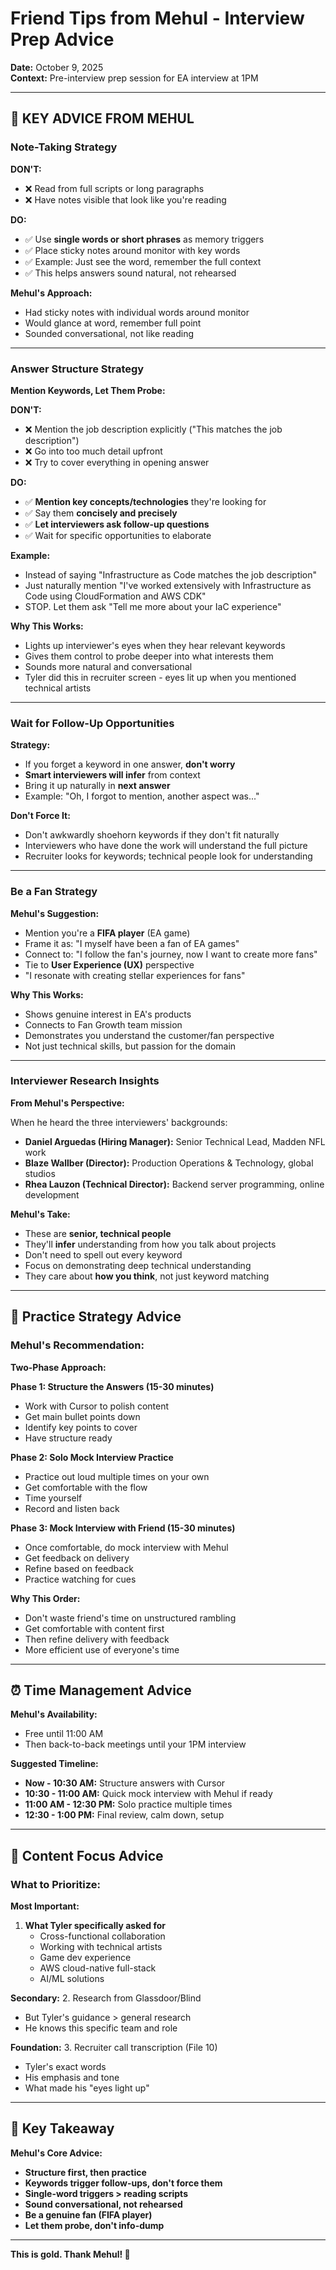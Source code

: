 # Friend Tips from Mehul - Interview Prep Advice

**Date:** October 9, 2025  
**Context:** Pre-interview prep session for EA interview at 1PM

---

## 🎯 KEY ADVICE FROM MEHUL

### Note-Taking Strategy

**DON'T:**
- ❌ Read from full scripts or long paragraphs
- ❌ Have notes visible that look like you're reading

**DO:**
- ✅ Use **single words or short phrases** as memory triggers
- ✅ Place sticky notes around monitor with key words
- ✅ Example: Just see the word, remember the full context
- ✅ This helps answers sound natural, not rehearsed

**Mehul's Approach:**
- Had sticky notes with individual words around monitor
- Would glance at word, remember full point
- Sounded conversational, not like reading

---

### Answer Structure Strategy

**Mention Keywords, Let Them Probe:**

**DON'T:**
- ❌ Mention the job description explicitly ("This matches the job description")
- ❌ Go into too much detail upfront
- ❌ Try to cover everything in opening answer

**DO:**
- ✅ **Mention key concepts/technologies** they're looking for
- ✅ Say them **concisely and precisely**
- ✅ **Let interviewers ask follow-up questions**
- ✅ Wait for specific opportunities to elaborate

**Example:**
- Instead of saying "Infrastructure as Code matches the job description"
- Just naturally mention "I've worked extensively with Infrastructure as Code using CloudFormation and AWS CDK"
- STOP. Let them ask "Tell me more about your IaC experience"

**Why This Works:**
- Lights up interviewer's eyes when they hear relevant keywords
- Gives them control to probe deeper into what interests them
- Sounds more natural and conversational
- Tyler did this in recruiter screen - eyes lit up when you mentioned technical artists

---

### Wait for Follow-Up Opportunities

**Strategy:**
- If you forget a keyword in one answer, **don't worry**
- **Smart interviewers will infer** from context
- Bring it up naturally in **next answer**
- Example: "Oh, I forgot to mention, another aspect was..."

**Don't Force It:**
- Don't awkwardly shoehorn keywords if they don't fit naturally
- Interviewers who have done the work will understand the full picture
- Recruiter looks for keywords; technical people look for understanding

---

### Be a Fan Strategy

**Mehul's Suggestion:**
- Mention you're a **FIFA player** (EA game)
- Frame it as: "I myself have been a fan of EA games"
- Connect to: "I follow the fan's journey, now I want to create more fans"
- Tie to **User Experience (UX)** perspective
- "I resonate with creating stellar experiences for fans"

**Why This Works:**
- Shows genuine interest in EA's products
- Connects to Fan Growth team mission
- Demonstrates you understand the customer/fan perspective
- Not just technical skills, but passion for the domain

---

### Interviewer Research Insights

**From Mehul's Perspective:**

When he heard the three interviewers' backgrounds:
- **Daniel Arguedas (Hiring Manager):** Senior Technical Lead, Madden NFL work
- **Blaze Wallber (Director):** Production Operations & Technology, global studios
- **Rhea Lauzon (Technical Director):** Backend server programming, online development

**Mehul's Take:**
- These are **senior, technical people**
- They'll **infer** understanding from how you talk about projects
- Don't need to spell out every keyword
- Focus on demonstrating deep technical understanding
- They care about **how you think**, not just keyword matching

---

## 🎤 Practice Strategy Advice

### Mehul's Recommendation:

**Two-Phase Approach:**

**Phase 1: Structure the Answers (15-30 minutes)**
- Work with Cursor to polish content
- Get main bullet points down
- Identify key points to cover
- Have structure ready

**Phase 2: Solo Mock Interview Practice**
- Practice out loud multiple times on your own
- Get comfortable with the flow
- Time yourself
- Record and listen back

**Phase 3: Mock Interview with Friend (15-30 minutes)**
- Once comfortable, do mock interview with Mehul
- Get feedback on delivery
- Refine based on feedback
- Practice watching for cues

**Why This Order:**
- Don't waste friend's time on unstructured rambling
- Get comfortable with content first
- Then refine delivery with feedback
- More efficient use of everyone's time

---

## ⏰ Time Management Advice

**Mehul's Availability:**
- Free until 11:00 AM
- Then back-to-back meetings until your 1PM interview

**Suggested Timeline:**
- **Now - 10:30 AM:** Structure answers with Cursor
- **10:30 - 11:00 AM:** Quick mock interview with Mehul if ready
- **11:00 AM - 12:30 PM:** Solo practice multiple times
- **12:30 - 1:00 PM:** Final review, calm down, setup

---

## 📝 Content Focus Advice

### What to Prioritize:

**Most Important:**
1. **What Tyler specifically asked for**
   - Cross-functional collaboration
   - Working with technical artists
   - Game dev experience
   - AWS cloud-native full-stack
   - AI/ML solutions

**Secondary:**
2. Research from Glassdoor/Blind
   - But Tyler's guidance > general research
   - He knows this specific team and role

**Foundation:**
3. Recruiter call transcription (File 10)
   - Tyler's exact words
   - His emphasis and tone
   - What made his "eyes light up"

---

## 🎯 Key Takeaway

**Mehul's Core Advice:**
- **Structure first, then practice**
- **Keywords trigger follow-ups, don't force them**
- **Single-word triggers > reading scripts**
- **Sound conversational, not rehearsed**
- **Be a genuine fan (FIFA player)**
- **Let them probe, don't info-dump**

---

**This is gold. Thank Mehul! 🙏**

